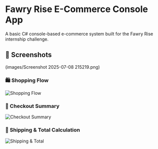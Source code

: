 
#  Fawry Rise E-Commerce Console App
A basic C# console-based e-commerce system built for the Fawry Rise internship challenge.


## 📸 Screenshots
(images/Screenshot 2025-07-08 215219.png)
### 🛍️ Shopping Flow
![Shopping Flow](images/Screenshot%202025-07-08%20214940.png)

### 🧾 Checkout Summary
![Checkout Summary](images/Screenshot%202025-07-08%20215030.png)

### 🚚 Shipping & Total Calculation
![Shipping & Total](images/Screenshot%202025-07-08%20215219.png)

